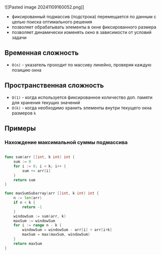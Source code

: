 ![[Pasted image 20241109160052.png]]
- фиксированный подмассив (подстрока) перемещается по данным с целью поиска оптимального решения
- позволяет обрабатывать элементы в окне фиксированного размера
- позволяет динамически изменять окно в зависимости от условий задачи
## Временная сложность

- `O(n)` - указатель проходит по массиву линейно, проверяя каждую позицию окна

## Пространственная сложность
- `O(1)` - когда используется фиксированное количество доп. памяти для хранения текущих значений
- `O(k)` - когда необходимо хранить элементы внутри текущего окна размеров `k`

## Примеры
### Нахождение максимальной суммы подмассива
```go
  
func sum(arr []int, k int) int {
    sum := 0
    for i := 0; i < k; i++ {
        sum += arr[i]
    }
    return sum
}

func maxSumSubarray(arr []int, k int) int {
    n := len(arr)
    if n < k {
        return -1
    }
    windowSum := sum(arr, k)
    maxSum := windowSum
    for i := range n - k {
        windowSum = windowSum - arr[i] + arr[i+k]
        maxSum = max(maxSum, windowSum)
    }
    return maxSum
}
```
